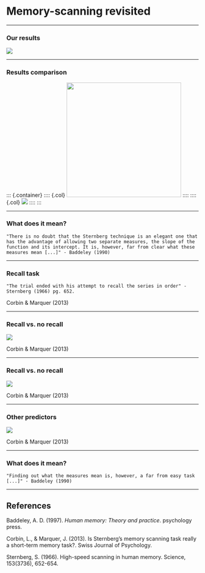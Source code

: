 
# Memory-scanning revisited

<style>
.container{
  display: flex;
}
.col {
  flex: 1;
}
</style>


---------------------------------------- 

### Our results

<img src="/Users/ethan/Documents/GitHub/ExPsyLing/2021/Slides/Images/Our_Sternberg_results_2021.png" width=""/>


---------------------------------------- 

### Results comparison

::: {.container}
:::: {.col}
<img src="/Users/ethan/Documents/GitHub/ExPsyLing/2021/Slides/Images/Sternberg_Experiment1.png" width="300"/>
::::
:::: {.col}
<img src="/Users/ethan/Documents/GitHub/ExPsyLing/2021/Slides/Images/Our_Sternberg_results_2021.png" width=""/>
::::
:::



---------------------------------------- 

### What does it mean?

	"There is no doubt that the Sternberg technique is an elegant one that has the advantage of allowing two separate measures, the slope of the function and its intercept. It is, however, far from clear what these measures mean [...]" - Baddeley (1990)
	
	

---------------------------------------- 

### Recall task

	"The trial ended with his attempt to recall the series in order" - Sternberg (1966) pg. 652.

Corbin & Marquer (2013)

---------------------------------------- 

### Recall vs. no recall


<img src="/Users/ethan/Documents/GitHub/ExPsyLing/2021/Slides/Images/Corbin_Marquer_Sternberg_recall_task.png" width=""/>


Corbin & Marquer (2013)

---------------------------------------- 

### Recall vs. no recall

<img src="/Users/ethan/Documents/GitHub/ExPsyLing/2021/Slides/Images/Corbin_Marqer_Table1.png" width=""/>

Corbin & Marquer (2013)

---------------------------------------- 

### Other predictors

<img src="/Users/ethan/Documents/GitHub/ExPsyLing/2021/Slides/Images/Corbin_Marqer_Table3.png" width=""/>

Corbin & Marquer (2013)

---------------------------------------- 



### What does it mean?

	"Finding out what the measures mean is, however, a far from easy task [...]" - Baddeley (1990)


---------------------------------------- 

## References

Baddeley, A. D. (1997). _Human memory: Theory and practice_. psychology press.

Corbin, L., & Marquer, J. (2013). Is Sternberg’s memory scanning task really a short-term memory task?. Swiss Journal of Psychology.

Sternberg, S. (1966). High-speed scanning in human memory. Science, 153(3736), 652-654.

